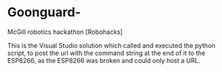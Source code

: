 # Goonguard-
McGill robotics hackathon [Robohacks]

This is the Visual Studio solution which called and executed the python script, to post the url with the command string at the end of it to the ESP8266, as the ESP8266 was broken and could only host a URL. 
